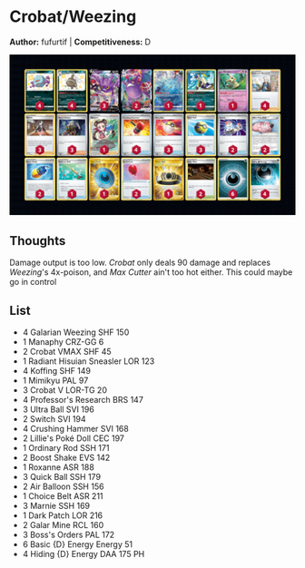 # Crobat/Weezing

**Author:** fufurtif | **Competitiveness:** D

![decklist](../../!Images/Live%20Expanded/2SUM-PAR/Crobat-Weezing.PNG)

## Thoughts
Damage output is too low. *Crobat* only deals 90 damage and replaces *Weezing*'s 4x-poison, and *Max Cutter* ain't too hot either. This could maybe go in control 

## List
* 4 Galarian Weezing SHF 150
* 1 Manaphy CRZ-GG 6
* 2 Crobat VMAX SHF 45
* 1 Radiant Hisuian Sneasler LOR 123
* 4 Koffing SHF 149
* 1 Mimikyu PAL 97
* 3 Crobat V LOR-TG 20
* 4 Professor's Research BRS 147
* 3 Ultra Ball SVI 196
* 2 Switch SVI 194
* 4 Crushing Hammer SVI 168
* 2 Lillie's Poké Doll CEC 197
* 1 Ordinary Rod SSH 171
* 2 Boost Shake EVS 142
* 1 Roxanne ASR 188
* 3 Quick Ball SSH 179
* 2 Air Balloon SSH 156
* 1 Choice Belt ASR 211
* 3 Marnie SSH 169
* 1 Dark Patch LOR 216
* 2 Galar Mine RCL 160
* 3 Boss's Orders PAL 172
* 6 Basic {D} Energy Energy 51
* 4 Hiding {D} Energy DAA 175 PH
